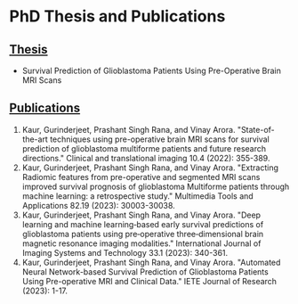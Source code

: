 # PhD Thesis and Publications

## [Thesis]()
- Survival Prediction of Glioblastoma Patients Using Pre-Operative Brain MRI Scans

## [Publications]()

1. Kaur, Gurinderjeet, Prashant Singh Rana, and Vinay Arora. "State-of-the-art techniques using pre-operative brain MRI scans for survival prediction of glioblastoma multiforme patients and future research directions." Clinical and translational imaging 10.4 (2022): 355-389.
2. Kaur, Gurinderjeet, Prashant Singh Rana, and Vinay Arora. "Extracting Radiomic features from pre-operative and segmented MRI scans improved survival prognosis of glioblastoma Multiforme patients through machine learning: a retrospective study." Multimedia Tools and Applications 82.19 (2023): 30003-30038.
3. Kaur, Gurinderjeet, Prashant Singh Rana, and Vinay Arora. "Deep learning and machine learning‐based early survival predictions of glioblastoma patients using pre‐operative three‐dimensional brain magnetic resonance imaging modalities." International Journal of Imaging Systems and Technology 33.1 (2023): 340-361.
4. Kaur, Gurinderjeet, Prashant Singh Rana, and Vinay Arora. "Automated Neural Network-based Survival Prediction of Glioblastoma Patients Using Pre-operative MRI and Clinical Data." IETE Journal of Research (2023): 1-17.
